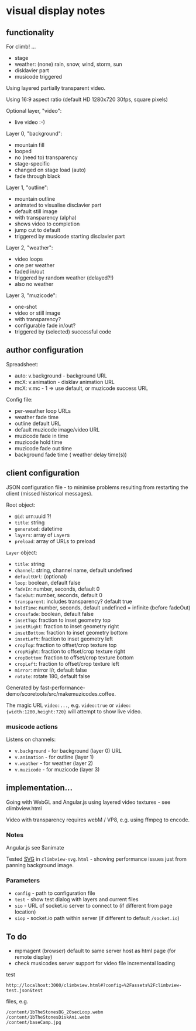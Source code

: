 # visual display notes

## functionality 

For climb! ...

- stage
- weather: (none) rain, snow, wind, storm, sun
- disklavier part
- musicode triggered

Using layered partially transparent video.

Using 16:9 aspect ratio (default HD 1280x720 30fps, square pixels)

Optional layer, "video":
- live video :-)

Layer 0, "background": 
- mountain fill
- looped
- no (need to) transparency
- stage-specific 
- changed on stage load (auto)
- fade through black

Layer 1, "outline":
- mountain outline
- animated to visualise disclavier part
- default still image
- with transparency (alpha)
- shows video to completion 
- jump cut to default
- triggered by musicode starting disclavier part

Layer 2, "weather":
- video loops
- one per weather
- faded in/out
- triggered by random weather (delayed?!)
- also no weather

Layer 3, "muzicode":
- one-shot
- video or still image
- with transparency?
- configurable fade in/out?
- triggered by (selected) successful code

## author configuration

Spreadsheet:
- auto: v.background - background URL
- mcX: v.animation - disklav animation URL
- mcX: v.mc - 1 => use default, or muzicode success URL

Config file:
- per-weather loop URLs
- weather fade time
- outline default URL
- default muzicode image/video URL
- muzicode fade in time
- muzicode hold time
- muzicode fade out time
- background fade time
( weather delay time(s))

## client configuration

JSON configuration file - to minimise problems resulting from restarting the client (missed historical messages).

Root object:
- `@id`: urn:uuid ?!
- `title`: string
- `generated`: datetime
- `layers`: array of `Layer`s
- `preload`: array of URLs to preload

`Layer` object:
- `title`: string
- `channel`: string, channel name, default undefined
- `defaultUrl`: (optional)
- `loop`: boolean, default false
- `fadeIn`: number, seconds, default 0
- `faceOut`: number, seconds, default 0
- `transparent`: includes transparency? default true
- `holdTime`: number, seconds, default undefined = infinite (before fadeOut)
- `crossfade`: boolean, default false
- `insetTop`: fraction to inset geometry top
- `insetRight`: fraction to inset geometry right
- `insetBottom`: fraction to inset geometry bottom
- `insetLeft`: fraction to inset geometry left
- `cropTop`: fraction to offset/crop texture top
- `cropRight`: fraction to offset/crop texture right
- `cropBottom`: fraction to offset/crop texture bottom
- `cropLeft`: fraction to offset/crop texture left
- `mirror`: mirror l/r, default false
- `rotate`: rotate 180, default false

 Generated by fast-performance-demo/scoretools/src/makemuzicodes.coffee.

The magic URL `video:...`, e.g. `video:true` or `video:{width:1280,height:720}` will attempt to show live video.

### musicode actions

Listens on channels:
- `v.background` - for background (layer 0) URL
- `v.animation` - for outline (layer 1)
- `v.weather` - for weather (layer 2)
- `v.muzicode` - for muzicode (layer 3)

## implementation...

Going with WebGL and Angular.js using layered video textures - see climbview.html

Video with transparency requires webM / VP8, e.g. using ffmpeg to encode.

### Notes

Angular.js see $animate

Tested [SVG](https://www.w3schools.com/graphics/svg_reference.asp) in `climbview-svg.html` - showing performance issues just from panning background image. 

### Parameters

- `config` - path to configuration file
- `test` - show test dialog with layers and current files
- `sio` - URL of socket.io server to connect to (if different from page location)
- `siop` - socket.io path within server (if different to default `/socket.io`)

## To do

- mpmagent (browser) default to same server host as html page (for remote display)
- check musicodes server support for video file incremental loading

test
```
http://localhost:3000/climbview.html#?config=%2Fassets%2Fclimbview-test.json&test
```
files, e.g.
```
/content/1bTheStonesBG_20secLoop.webm
/content/1bTheStonesDiskAni.webm
/content/baseCamp.jpg
```

